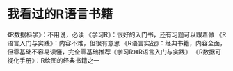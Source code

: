 # 我看过的R语言书籍
《R数据科学》：不用说，必读
《学习R》：很好的入门书，还有习题可以跟着做
《R语言入门与实践》：内容不难，但很有意思
《R语言实战》：经典书籍，内容全面，但零基础不容易读懂，完全零基础推荐《学习R》《R语言入门与实践》
《R数据可视化手册》：R绘图的经典书籍之一
